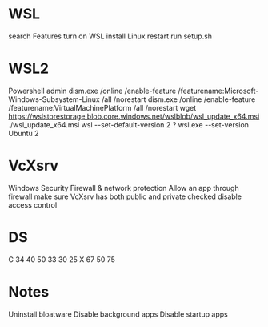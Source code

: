 # WSL
search Features
turn on WSL
install Linux
restart
run setup.sh

# WSL2
Powershell admin
dism.exe /online /enable-feature /featurename:Microsoft-Windows-Subsystem-Linux /all /norestart
dism.exe /online /enable-feature /featurename:VirtualMachinePlatform /all /norestart
wget https://wslstorestorage.blob.core.windows.net/wslblob/wsl_update_x64.msi
./wsl_update_x64.msi
wsl --set-default-version 2
? wsl.exe --set-version Ubuntu 2

# VcXsrv
Windows Security
Firewall & network protection
Allow an app through firewall
make sure VcXsrv has both public and private checked
disable access control

# DS
C 34 40 50
  33 30 25
X 67
  50 75

# Notes
Uninstall bloatware
Disable background apps
Disable startup apps
